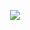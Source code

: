 <p align="middle"><img src="https://upload.wikimedia.org/wikipedia/commons/1/11/Composite_Pattern.png"></p>
